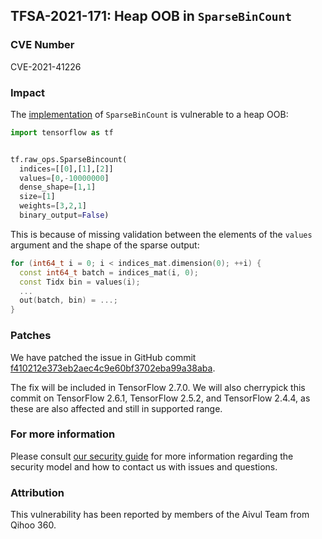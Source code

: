 ## TFSA-2021-171: Heap OOB in `SparseBinCount`

### CVE Number
CVE-2021-41226

### Impact
The [implementation](https://github.com/tensorflow/tensorflow/blob/e71b86d47f8bc1816bf54d7bddc4170e47670b97/tensorflow/core/kernels/bincount_op.cc#L353-L417) of `SparseBinCount` is vulnerable to a heap OOB:

```python
import tensorflow as tf


tf.raw_ops.SparseBincount(
  indices=[[0],[1],[2]]
  values=[0,-10000000]
  dense_shape=[1,1]
  size=[1]
  weights=[3,2,1]
  binary_output=False)
```

This is because of missing validation between the elements of the `values` argument and the shape of the sparse output:


```cc
for (int64_t i = 0; i < indices_mat.dimension(0); ++i) {
  const int64_t batch = indices_mat(i, 0);
  const Tidx bin = values(i);
  ...
  out(batch, bin) = ...;
}
```

### Patches
We have patched the issue in GitHub commit [f410212e373eb2aec4c9e60bf3702eba99a38aba](https://github.com/tensorflow/tensorflow/commit/f410212e373eb2aec4c9e60bf3702eba99a38aba).

The fix will be included in TensorFlow 2.7.0. We will also cherrypick this commit on TensorFlow 2.6.1, TensorFlow 2.5.2, and TensorFlow 2.4.4, as these are also affected and still in supported range.

### For more information
Please consult [our security guide](https://github.com/tensorflow/tensorflow/blob/master/SECURITY.md) for more information regarding the security model and how to contact us with issues and questions.

### Attribution
This vulnerability has been reported by members of the Aivul Team from Qihoo 360.

